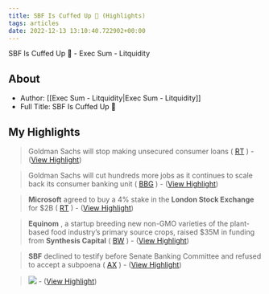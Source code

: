 ```yaml
---
title: SBF Is Cuffed Up 🔗 (Highlights)
tags: articles
date: 2022-12-13 13:10:40.722902+00:00
---
```

SBF Is Cuffed Up 🔗 - Exec Sum - Litquidity

## About
- Author: [[Exec Sum - Litquidity|Exec Sum - Litquidity]]
- Full Title: SBF Is Cuffed Up 🔗

## My Highlights
> Goldman Sachs will stop making unsecured consumer loans ( [RT](https://link.mail.beehiiv.com/ss/c/QPgH8zGLXEhy0-wgSbIcTYhFEAhlu6rMuBLPtZZgjhUwkTl4lUhKngKr8HZoh2Znxz1saAG7flWLh3ucWswnoqsjgLpav7WWNVscp01EDfbcADEIXjCxctjaUth24UNngF9P9zxc22pErnD_ae-VclFR9QzHJL1fLqFBUGNNe5A/3ry/rulV_RyVQ--qr-vD2L_L6Q/h11/3FwfTVgvWsh2-LyRYFVfRU_TXOMv4_MvSWH2jAkLM8E) )
\-  ([View Highlight](https://read.readwise.io/read/01gm5s833v3zmg24cfen795c66))

> Goldman Sachs will cut hundreds more jobs as it continues to scale back its consumer banking unit ( [BBG](https://link.mail.beehiiv.com/ss/c/QPgH8zGLXEhy0-wgSbIcTb8csP9iW7eivKZ5qsp4jkceSJ-B3tmktxnuURr74ovDTLo7umdrHB_dUELnl1htft67l2SrvvUO3IZA43cwChKK1KvL5bhvJ1kskL_PiTJcdFV7twG4swMYNvW5BarapT2gyrPMk-vSVOM40dLqwNFx8reVD-EqTte1EQaDNQVK/3ry/rulV_RyVQ--qr-vD2L_L6Q/h12/0hnf80Cmn37WOBexHTaco3aZHmnaYw8wYlQMN9QqmZ0) )
\-  ([View Highlight](https://read.readwise.io/read/01gm5s7bmngf089eyd8da0m33g))

> **Microsoft** agreed to buy a 4% stake in the **London Stock Exchange** for $2B ( [RT](https://link.mail.beehiiv.com/ss/c/QPgH8zGLXEhy0-wgSbIcTWgDw0Ud0vS6FUfzjn1E0t7E-hi4OZX56MR0gQA12fH7Sj92pReU2e03Ro3dC4qJvhrQGL4SjZ8vvESxWxblhP1xxSerh7D8ycSWQoWtUnKsb4qh7tHBEFtUuQt5ZRwQwA/3ry/rulV_RyVQ--qr-vD2L_L6Q/h27/yOSujQHsCAKMaqxFAZHNkJ0qfzDMFidmKUcDHXoSu9o) )
\-  ([View Highlight](https://read.readwise.io/read/01gm5sbthqw75jh12ft9ckv01e))

> **Equinom** , a startup breeding new non-GMO varieties of the plant-based food industry’s primary source crops, raised $35M in funding from **Synthesis Capital** ( [BW](https://link.mail.beehiiv.com/ss/c/QPgH8zGLXEhy0-wgSbIcTQqVAUsjM6Pr7ePjYO6es1v7r46TRrCXb90NjMneaGxWgq8e1OC7S9k_4J8eMUGdA2Ey7flilGbqMHEai8uNbSrjwvZ1v-DDh43AhjTfIPtrzft0eSAdlA9k-hl6AkuEAKPZPxIBAoemMBGnwFpjKtQ/3ry/rulV_RyVQ--qr-vD2L_L6Q/h39/mvU8qMwS5a34exAhjcLapyVWe9_FhNCM_-cQzwXqYbY) )
\-  ([View Highlight](https://read.readwise.io/read/01gm5shx37jr3h530ce4z50vef))

> **SBF** declined to testify before Senate Banking Committee and refused to accept a subpoena ( [AX](https://link.mail.beehiiv.com/ss/c/QPgH8zGLXEhy0-wgSbIcTdnqxUayKptcPzFcaYDFMl5pRcw0ih6IToiTQauA7BO9r5XOYSsj5a5qGfoaV8zD5ZBUx1IAuJl_1eJvMxOQLEsCuGW8MSrNy1KaZQ6khWhxbgJifgde9_tG7wevDkr6tg/3ry/rulV_RyVQ--qr-vD2L_L6Q/h54/YL8C5Jxt0bdi7pH2OBBCFCU9sMRVv8ad48Qh2oH5shE) )
\-  ([View Highlight](https://read.readwise.io/read/01gm5sp82vc7yskt6ns2qerdm9))

> [![](https://media.beehiiv.net/uploads/asset/file/1d72a335-cd3b-4dd1-b146-efe98f02d7c5/image.png)](https://link.mail.beehiiv.com/ss/c/YISy2hJmVPG7AohquOt6Ml2sBC49i1gS_xehREJADzlEIy8V5Ohrzfq8xuxzPu9Gv6kZVmgNmpOp1sqYUpRgq0ssWd0T51JfUxnYaauB9Ao/3ry/rulV_RyVQ--qr-vD2L_L6Q/h60/jxcuxwL0BatnDm-pyPcXpuK5U7l1VEY1wR_KsyekwJ4)
> [](https://link.mail.beehiiv.com/ss/c/YISy2hJmVPG7AohquOt6Mp3V9AXNW27VAUKGM5NxwvHL__eZyMSb-wPYLcx51gjoqvcgcYGec_TIoKLU9ECe5g/3ry/rulV_RyVQ--qr-vD2L_L6Q/h61/wULdzg5k3SZ65JNYk1Q8dNT6MTqzQvEBt6y3tviR02U)
\-  ([View Highlight](https://read.readwise.io/read/01gm5sqn69bmhxjcf9gxc14rc9))

